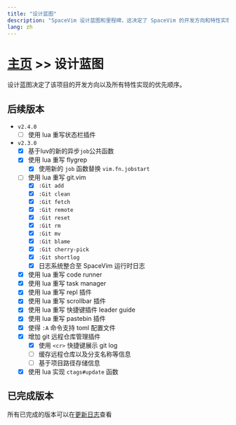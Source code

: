 ```yaml
---
title: "设计蓝图"
description: "SpaceVim 设计蓝图和里程碑，这决定了 SpaceVim 的开发方向和特性实现的优先顺序。"
lang: zh
---
```


# [主页](../) >> 设计蓝图

设计蓝图决定了该项目的开发方向以及所有特性实现的优先顺序。

## 后续版本

- `v2.4.0`
  - [ ] 使用 lua 重写状态栏插件

- `v2.3.0`
  - [x] 基于luv的新的异步`job`公共函数
  - [x] 使用 lua 重写 flygrep
    - [x] 使用新的 `job` 函数替换 `vim.fn.jobstart`
  - [ ] 使用 lua 重写 git.vim
    - [x] `:Git add`
    - [x] `:Git clean`
    - [x] `:Git fetch`
    - [x] `:Git remote`
    - [x] `:Git reset`
    - [x] `:Git rm`
    - [x] `:Git mv`
    - [x] `:Git blame`
    - [x] `:Git cherry-pick`
    - [x] `:Git shortlog`
    - [x] 日志系统整合至 SpaceVim 运行时日志
  - [x] 使用 lua 重写 code runner
  - [x] 使用 lua 重写 task manager
  - [x] 使用 lua 重写 repl 插件
  - [x] 使用 lua 重写 scrollbar 插件
  - [x] 使用 lua 重写 快捷键插件 leader guide
  - [x] 使用 lua 重写 pastebin 插件
  - [x] 使得 `:A` 命令支持 toml 配置文件
  - [x] 增加 git 远程仓库管理插件
    - [x] 使用 `<cr>` 快捷键展示 git log
    - [ ] 缓存远程仓库以及分支名称等信息
    - [ ] 基于项目路径存储信息
  - [x] 使用 lua 实现 `ctags#update` 函数

## 已完成版本

所有已完成的版本可以在[更新日志](../development/#更新日志)查看
